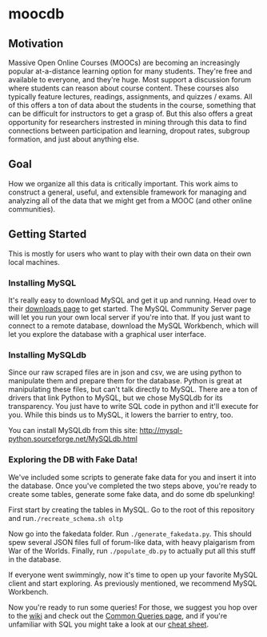 # moocdb

## Motivation
Massive Open Online Courses (MOOCs) are becoming an increasingly popular at-a-distance learning option for many students. They're free and available to everyone, and they're huge. Most support a discussion forum where students can reason about course content. These courses also typically feature lectures, readings, assignments, and quizzes / exams. All of this offers a ton of data about the students in the course, something that can be difficult for instructors to get a grasp of. But this also offers a great opportunity for researchers instrested in mining through this data to find connections between participation and learning, dropout rates, subgroup formation, and just about anything else. 

## Goal
How we organize all this data is critically important. This work aims to construct a general, useful, and extensible framework for managing and analyzing all of the data that we might get from a MOOC (and other online communities).

## Getting Started

This is mostly for users who want to play with their own data on their own local machines. 

### Installing MySQL

It's really easy to download MySQL and get it up and running. Head over to their [downloads page](http://dev.mysql.com/downloads/) to get started. The MySQL Community Server page will let you run your own local server if you're into that. If you just want to connect to a remote database, download the MySQL Workbench, which will let you explore the database with a graphical user interface.

### Installing MySQLdb

Since our raw scraped files are in json and csv, we are using python to manipulate them and prepare them for the database. Python is great at manipulating these files, but can't talk directly to MySQL. There are a ton of drivers that link Python to MySQL, but we chose MySQLdb for its transparency. You just have to write SQL code in python and it'll execute for you. While this binds us to MySQL, it lowers the barrier to entry, too. 

You can install MySQLdb from this site: <http://mysql-python.sourceforge.net/MySQLdb.html>

### Exploring the DB with Fake Data!

We've included some scripts to generate fake data for you and insert it into the database. Once you've completed the two steps above, you're ready to create some tables, generate some fake data, and do some db spelunking!

First start by creating the tables in MySQL. Go to the root of this repository and run`./recreate_schema.sh oltp`

Now go into the fakedata folder. Run `./generate_fakedata.py`. This should spew several JSON files full of forum-like data, with heavy plaigarism from War of the Worlds. Finally, run `./populate_db.py` to actually put all this stuff in the database.

If everyone went swimmingly, now it's time to open up your favorite MySQL client and start exploring. As previously mentioned, we recommend MySQL Workbench.

Now you're ready to run some queries! For those, we suggest you hop over to the [wiki](https://github.com/ryanaustincarlson/moocdb/wiki) and check out the [Common Queries page](https://github.com/ryanaustincarlson/moocdb/wiki/common-queries), and if you're unfamiliar with SQL you might take a look at our [cheat sheet](https://github.com/ryanaustincarlson/moocdb/wiki/MySQL-Cheat-Sheet).

